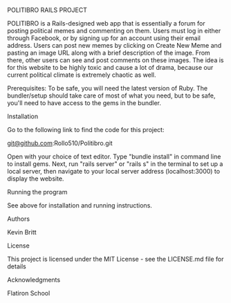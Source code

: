 POLITIBRO RAILS PROJECT

POLITIBRO is a Rails-designed web app that is essentially a forum for posting political memes and commenting on them.  Users must log in either through Facebook, or by signing up for an account using their email address.  Users can post new memes by clicking on Create New Meme and pasting an image URL along with a brief description of the image.  From there, other users can see and post comments on these images.  The idea is for this website to be highly toxic and cause a lot of drama, because our current political climate is extremely chaotic as well.

Prerequisites: To be safe, you will need the latest version of Ruby. The bundler/setup should take care of most of what you need, but to be safe, you'll need to have access to the gems in the bundler.

Installation

Go to the following link to find the code for this project:

git@github.com:Rollo510/Politibro.git

Open with your choice of text editor. Type "bundle install" in command line to install gems.  Next, run "rails server" or "rails s" in the terminal to set up a local server, then navigate to your local server address (localhost:3000) to display the website.

Running the program

See above for installation and running instructions.

Authors

Kevin Britt

License 

This project is licensed under the MIT License - see the LICENSE.md file for details

Acknowledgments 

Flatiron School
